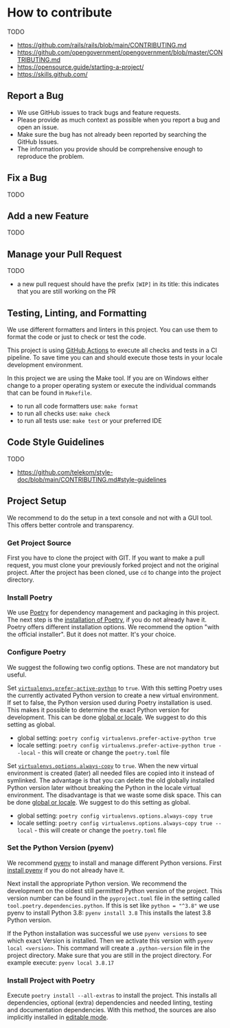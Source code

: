 # How to contribute

TODO

- <https://github.com/rails/rails/blob/main/CONTRIBUTING.md>
- <https://github.com/opengovernment/opengovernment/blob/master/CONTRIBUTING.md>
- <https://opensource.guide/starting-a-project/>
- <https://skills.github.com/>

## Report a Bug

- We use GitHub issues to track bugs and feature requests.
- Please provide as much context as possible when you report a bug and open an issue.
- Make sure the bug has not already been reported by searching the GitHub Issues.
- The information you provide should be comprehensive enough to reproduce the problem.

## Fix a Bug

TODO

## Add a new Feature

TODO

## Manage your Pull Request

TODO

- a new pull request should have the prefix `[WIP]` in its title: this indicates that you are still working on the PR

## Testing, Linting, and Formatting

We use different formatters and linters in this project.
You can use them to format the code or just to check or test the code.

This project is using [GitHub Actions](https://docs.github.com/en/actions)
to execute all checks and tests in a CI pipeline.
To save time you can and should execute those tests in your locale development environment.

In this project we are using the Make tool.
If you are on Windows either change to a proper operating system
or execute the individual commands that can be found in `Makefile`.

- to run all code formatters use: `make format`
- to run all checks use: `make check`
- to run all tests use: `make test` or your preferred IDE

## Code Style Guidelines

TODO

- <https://github.com/telekom/style-doc/blob/main/CONTRIBUTING.md#style-guidelines>

## Project Setup

We recommend to do the setup in a text console and not with a GUI tool.
This offers better controle and transparency.

### Get Project Source

First you have to clone the project with GIT.
If you want to make a pull request, you must clone your previously forked project and
not the original project.
After the project has been cloned, use `cd` to change into the project directory.

### Install Poetry

We use [Poetry](https://python-poetry.org/docs/) for dependency management and packaging in this project.
The next step is the [installation of Poetry](https://python-poetry.org/docs/#installation),
if you do not already have it.
Poetry offers different installation options. We recommend the option "with the official installer".
But it does not matter. It's your choice.

### Configure Poetry

We suggest the following two config options. These are not mandatory but useful.

Set [`virtualenvs.prefer-active-python`](https://python-poetry.org/docs/configuration/#virtualenvsprefer-active-python-experimental)
to `true`.
With this setting Poetry uses the currently activated Python version to create a new virtual environment.
If set to false, the Python version used during Poetry installation is used.
This makes it possible to determine the exact Python version for development.
This can be done [global or locale](https://python-poetry.org/docs/configuration/#local-configuration).
We suggest to do this setting as global.

- global setting: `poetry config virtualenvs.prefer-active-python true`
- locale setting: `poetry config virtualenvs.prefer-active-python true --local` - this will create or change the `poetry.toml` file

Set [`virtualenvs.options.always-copy`](https://python-poetry.org/docs/configuration/#virtualenvsoptionsalways-copy)
to `true`.
When the new virtual environment is created (later) all needed files are copied into it instead of symlinked.
The advantage is that you can delete the old globally installed Python version later without breaking the Python in
the locale virtual environment.
The disadvantage is that we waste some disk space.
This can be done [global or locale](https://python-poetry.org/docs/configuration/#local-configuration).
We suggest to do this setting as global.

- global setting: `poetry config virtualenvs.options.always-copy true`
- locale setting: `poetry config virtualenvs.options.always-copy true --local` - this will create or change the `poetry.toml` file

### Set the Python Version (pyenv)

We recommend [pyenv](https://github.com/pyenv/pyenv) to install and manage different Python versions.
First [install pyenv](https://github.com/pyenv/pyenv#installation) if you do not already have it.

Next install the appropriate Python version.
We recommend the development on the oldest still permitted Python version of the project.
This version number can be found in the `pyproject.toml` file in the setting called
`tool.poetry.dependencies.python`. If this is set like `python = "^3.8"`
we use pyenv to install Python 3.8:
`pyenv install 3.8`
This installs the latest 3.8 Python version.

If the Python installation was successful we use `pyenv versions` to see which exact Version is installed.
Then we activate this version with `pyenv local <version>`.
This command will create a `.python-version` file in the project directory.
Make sure that you are still in the project directory.
For example execute: `pyenv local 3.8.17`

### Install Project with Poetry

Execute `poetry install --all-extras` to install the project.
This installs all dependencies, optional (extra) dependencies and
needed linting, testing and documentation dependencies.
With this method, the sources are also implicitly installed in
[editable mode](https://pip.pypa.io/en/latest/cli/pip_install/#cmdoption-e).
